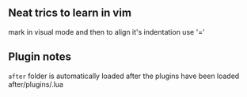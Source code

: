 ## Neat trics to learn in vim

mark in visual mode and then to align it's indentation use '=' 

## Plugin notes

`after` folder is automatically loaded after the plugins have been loaded
after/plugins/<filename>.lua



